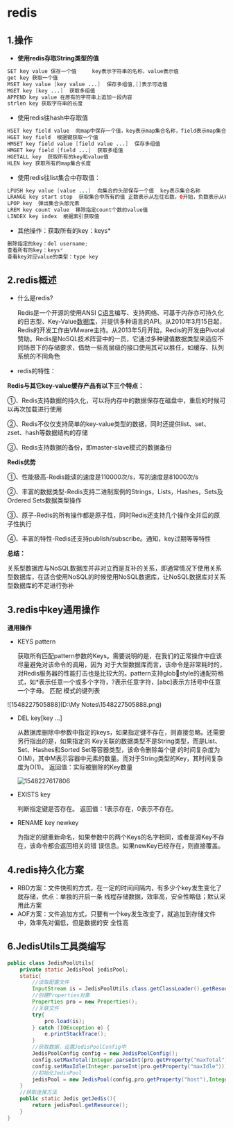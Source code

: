 # redis

## 1.操作

* **使用redis存取String类型的值**

```java
SET key value 保存一个值		key表示字符串的名称，value表示值
get key 获取一个值
MSET key value [key value ...]  保存多组值,[]表示可选值
MGET key [key ...]  获取多组值
APPEND key value 在原有的字符串上追加一段内容
strlen key 获取字符串的长度
```

* 使用redis往hash中存取值

```java
HSET key field value  向map中保存一个值，key表示map集合名称，field表示map集合中的key
HGET key field  根据键获取一个值
HMSET key field value [field value ...]  保存多组值
HMGET key field [field ...]  获取多组值
HGETALL key  获取所有的key和value值
HLEN key 获取所有的map集合长度
```

* 使用redis往list集合中存取值：

```java
LPUSH key value [value ...]  向集合的头部保存一个值  key表示集合名称
LRANGE key start stop  获取集合中所有的值 正数表示从左往右数，0开始，负数表示从右往左数，-1开始，-1表示最后一个值
LPOP key  弹出集合头部元素
LREM key count value  移除指定count个数的value值
LINDEX key index  根据索引获取值
```

* 其他操作：获取所有的key：keys*

```java
删除指定的key：del username; 
查看所有的key：keys*
查看key对应value的类型：type key
```

## 2.redis概述

* 什么是redis?

  Redis是一个开源的使用ANSI <u>C语言</u>编写、支持网络、可基于内存亦可持久化的日志型、Key-Value<u>数据库</u>，并提供多种语言的API。从2010年3月15日起，Redis的开发工作由VMware主持。从2013年5月开始，Redis的开发由Pivotal赞助。Redis是NoSQL技术阵营中的一员，它通过多种键值数据类型来适应不同场景下的存储要求，借助一些高层级的接口使用其可以胜任，如缓存、队列系统的不同角色

* redis的特性：

**Redis与其它key-value缓存产品有以下三个特点：**

①、Redis支持数据的持久化，可以将内存中的数据保存在磁盘中，重启的时候可以再次加载进行使用

②、Redis不仅仅支持简单的key-value类型的数据，同时还提供list、set、zset、hash等数据结构的存储

③、Redis支持数据的备份，即master-slave模式的数据备份

**Redis优势**

①、性能极高-Redis能读的速度是110000次/s，写的速度是81000次/s

②、丰富的数据类型-Redis支持二进制案例的Strings，Lists，Hashes，Sets及Ordered Sets数据类型操作

③、原子-Redis的所有操作都是原子性，同时Redis还支持几个操作全并后的原子性执行

④、丰富的特性-Redis还支持publish/subscribe。通知，key过期等等特性

**总结：**

​	关系型数据库与NoSQL数据库并非对立而是互补的关系，即通常情况下使用关系型数据库，在适合使用NoSQL的时候使用NoSQL数据库，让NoSQL数据库对关系型数据库的不足进行弥补

## 3.redis中key通用操作

**通用操作**

* KEYS pattern

  获取所有匹配pattern参数的Keys。需要说明的是，在我们的正常操作中应该尽量避免对该命令的调用，因为
  对于大型数据库而言，该命令是非常耗时的，对Redis服务器的性能打击也是比较大的。pattern支持globstyle的通配符格式，如*表示任意一个或多个字符，?表示任意字符，[abc]表示方括号中任意一个字母。 匹配
  模式的键列表

![1548227505888](D:\My Notes\1548227505888.png)

* DEL key[key ...]

  从数据库删除中参数中指定的keys，如果指定键不存在，则直接忽略。还需要另行指出的是，如果指定的
  Key关联的数据类型不是String类型，而是List、Set、Hashes和Sorted Set等容器类型，该命令删除每个键
  的时间复杂度为O(M)，其中M表示容器中元素的数量。而对于String类型的Key，其时间复杂度为O(1)。
  返回值：实际被删除的Key数量

  ![1548227617806](C:\Users\ADMINI~1\AppData\Local\Temp\1548227617806.png)

* EXISTS key

  判断指定键是否存在。
  返回值：1表示存在，0表示不存在。

* RENAME key newkey

  为指定的键重新命名，如果参数中的两个Keys的名字相同，或者是源Key不存在，该命令都会返回相关的错
  误信息。如果newKey已经存在，则直接覆盖。

## 4.redis持久化方案

* RBD方案：文件快照的方式，在一定的时间间隔内，有多少个key发生变化了就存储，优点：单独的开启一条
  线程存储数据，效率高，安全性略低；默认采用此方案
* AOF方案：文件追加方式，只要有一个key发生改变了，就追加到存储文件中，效率先对偏低，但是数据的安
  全性高

## 6.JedisUtils工具类编写

```java
public class JedisPoolUtils{
    private static JedisPool jedisPool;
    static{
        //读取配置文件
        InputStream is = JedisPoolUtils.class.getClassLoader().getResourceAsStream("jedis.properties");
        //创建Properties对象
        Properties pro = new Properties();
        //关联文件
        try{
            pro.load(is);
        } catch (IOException e) {
            e.printStackTrace();
        }
        //获取数据，设置JedisPoolConfig中
        JedisPoolConfig config = new JedisPoolConfig();
        config.setMaxTotal(Integer.parseInt(pro.getProperty("maxTotal")));
        config.setMaxIdle(Integer.parseInt(pro.getProperty("maxIdle")));
        //初始化JedisPool
        jedisPool = new JedisPool(config,pro.getProperty("host"),Integer.parseInt(pro.getProperty("port")));
    }
    //获取连接方法
    public static Jedis getJedis(){
        return jedisPool.getResource();
    }
}
```

